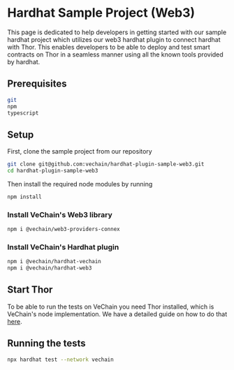 # Hardhat Sample Project (Web3)

This page is dedicated to help developers in getting started with our sample hardhat project which utilizes our web3 hardhat plugin to connect hardhat with Thor. This enables developers to be able to deploy and test smart contracts on Thor in a seamless manner using all the known tools provided by hardhat.

## Prerequisites

```bash
git
npm
typescript
```

## Setup

First, clone the sample project from our repository

```bash
git clone git@github.com:vechain/hardhat-plugin-sample-web3.git
cd hardhat-plugin-sample-web3
```

Then install the required node modules by running

```bash
npm install
```

### Install VeChain's Web3 library

```bash
npm i @vechain/web3-providers-connex
```

### Install VeChain's Hardhat plugin

```bash
npm i @vechain/hardhat-vechain
npm i @vechain/hardhat-web3
```

## Start Thor

To be able to run the tests on VeChain you need Thor installed, which is VeChain's node implementation. We have a detailed guide on how to do that [here](https://github.com/vechain/vechain-docs/blob/main/developer-resources/frameworks-and-ides/hardhat/broken-reference/README.md).

## Running the tests

```bash
npx hardhat test --network vechain
```
